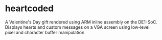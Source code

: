 # heartcoded
A Valentine's Day gift rendered using ARM inline assembly on the DE1-SoC. Displays hearts and custom messages on a VGA screen using low-level pixel and character buffer manipulation.
